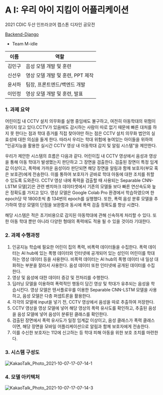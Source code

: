 # A I: 우리 아이 지킴이 어플리케이션

2021 CDIC 두산 인프라코어 캡스톤 디자인 공모전

[Backend-Django](https://github.com/Seoha-Yoon/ai_guardians_backend)

* Team M-idle

|이름|역할|
|---|---|
|김민구|음성 모델 개발 및 훈련|
|신선우|영상 모델 개발 및 훈련, PPT 제작|
|윤서하|팀장, 프론트엔드/백엔드 개발|
|이민정|영상 모델 개발 및 훈련, 발표|

### 1. 과제 요약
 어린이집 내 CCTV 설치 의무화를 실행 중임에도 불구하고, 여전히 아동학대의 위험이 끊이지 않고 있다.CCTV가 있음에도 감시하는 사람이 따로 없기 때문에 빠른 대처를 하지 못 한다는 점과 학대 증거를 직접 찾아야만 하는 점은 CCTV 설치 의무화 법안의 실효성에 대한 의심을 들게 한다. 따라서 우리는 학대 위험에 놓여있는 아이들을 위하여 "인공지능을 활용한 실시간 CCTV 영상 내 아동학대 감지 및 알림 시스템"을 제안한다.
 
 우리가 제안한 시스템의 흐름은 다음과 같다. 어린이집 내 CCTV 영상에서 음성과 영상을 통해 아동 학대가 발생했는지 판단하고 그 장면을 검출한다. 검출된 장면이 특정 임계값 이상이고, 폭력에 가까운 음성이라 판단되면 해당 장면을 알림과 함께 보호자(부모 혹은 보호관)에게 전송한다. 이를 통하여 보호자가 곧바로 학대 아동에 대한 조치를 취할 수 있도록 도와준다.  CCTV 영상 내에 폭력을 검출할 때 사용되는 Separable CNN-LSTM 모델[2]은 관련 벤치마크 데이터셋에서 기존의 모델들 보다 빠른 연산속도와 높은 정확도를 가지고 있다. 영상 모델은 Google Colab Pro 환경에서 학습하였으며 한 epoch당 약 1800초씩 총 134번의 epoch를 실행했다. 또한, 폭력 음성 분류 모델을 추가하여 영상 모델의 단점을 보완함과 동시에 폭력 검출 정확도를 향상 시켰다.
 
 해당 시스템은 적은 초기비용으로 감지된 아동학대에 관해 신속하게 처리할 수 있다. 또한 아동 학대 뿐만 아니라 다양한 형태의 폭력에도 적용 될 수 있을 것이라 기대한다.
 
### 2. 과제 수행과정
1. 인공지능 학습에 필요한 어린이 집의 폭력, 비폭력 데이터들을 수집한다. 폭력 데이터는 AI hub에 있는 폭행 데이터와 인터넷에 공개되어 있는 성인이 어린이를 학대하는 영상 데이터 등을 사용한다. 비폭력 데이터는 AI hub의 폭행 데이터 내 일상 대화하는 부분을 잘라서 사용한다. 음성 데이터 또한 인터넷에 공개된 데이터를 수집한다.
2. 영상 및 음성에 대한 데이터 증강 및 전처리를 수행한다.
3. 딥러닝 모델을 이용하여 폭력적인 행동이 담긴 영상 및 학대가 유추되는 음성을 학습시킨다. 영상 모델은  텐서플로우를 이용한 Separable CNN-LSTM 모델을 사용하고, 음성 모델은 다층 퍼셉트론을 활용한다.
4. 각각의 모델에 input을 넣기 전, CCTV 영상에서 음성을 따로 추출하여 저장한다.
5. CCTV 영상을 영상 모델에 넣어 해당 영상의 폭력 유사도를 확인하고, 추출된 음성을 음성 모델에 넣어 음성이 분류된 클래스를 확인한다.
6. 검출된 장면에서 폭력 유사도가 일정 임계값 이상이고, 음성 클래스가 폭력 클래스이면, 해당 장면을 모바일 어플리케이션으로 알림과 함께 보호자에게 전송한다.
7. 이를 수신한 보호자는 112에 신고하는 등 학대 피해 아동을 위한 보호 조치를 마련한다.

### 3. 시스템 구성도
![KakaoTalk_Photo_2021-10-07-17-07-14-1](https://user-images.githubusercontent.com/60412023/148174813-dfc4135f-bf60-4113-81c9-18efb7774b56.png)

### 4. 모델 아키텍처
![KakaoTalk_Photo_2021-10-07-17-07-14-3](https://user-images.githubusercontent.com/60412023/148176017-c5aa3de3-1b15-4ec3-ad20-9566c8912f73.png)
